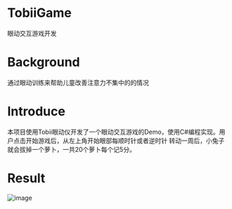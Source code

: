 # TobiiGame
眼动交互游戏开发
# Background
通过眼动训练来帮助儿童改善注意力不集中的的情况
# Introduce
本项目使用Tobii眼动仪开发了一个眼动交互游戏的Demo，使用C#编程实现。用户点击开始游戏后，从左上角开始眼部每顺时针或者逆时针
转动一周后，小兔子就会拔掉一个萝卜，一共20个萝卜每个记5分。
# Result
![image](https://github.com/FengziXiao/JxyDatePicker/blob/master/1340843-a76f1e1788c0684f.gif)
